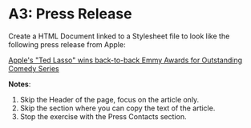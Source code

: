# A3: Press Release

Create a HTML Document linked to a Stylesheet file to look like the following press release from Apple:

[Apple's "Ted Lasso" wins back-to-back Emmy Awards for Outstanding Comedy Series](https://www.apple.com/newsroom/2022/09/apples-ted-lasso-wins-back-to-back-emmy-awards-for-outstanding-comedy-series/)

**Notes**:

1. Skip the Header of the page, focus on the article only.
2. Skip the section where you can copy the text of the article.
3. Stop the exercise with the Press Contacts section.

